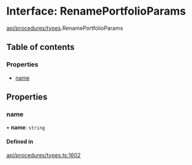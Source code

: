 # Interface: RenamePortfolioParams

[api/procedures/types](../wiki/api.procedures.types).RenamePortfolioParams

## Table of contents

### Properties

- [name](../wiki/api.procedures.types.RenamePortfolioParams#name)

## Properties

### name

• **name**: `string`

#### Defined in

[api/procedures/types.ts:1602](https://github.com/PolymeshAssociation/polymesh-sdk/blob/f8a937f04/src/api/procedures/types.ts#L1602)
